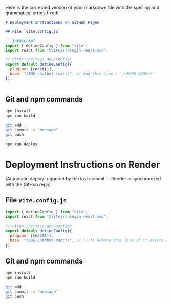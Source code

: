 Here is the corrected version of your markdown file with the spelling and grammatical errors fixed:

````markdown
# Deployment Instructions on GitHub Pages

## File `vite.config.js`

```javascript
import { defineConfig } from "vite";
import react from "@vitejs/plugin-react-swc";

// https://vitejs.dev/config/
export default defineConfig({
  plugins: [react()],
  base: "/BOE-chatbot-react/", // Add this line : '/<REPO-NAME>/'
});
```
````

## Git and npm commands

```sh
npm install
npm run build

git add .
git commit -m "message"
git push

npm run deploy
```

# Deployment Instructions on Render

[Automatic deploy triggered by the last commit -- Render is synchronized with the GitHub repo]

## File `vite.config.js`

```javascript
import { defineConfig } from "vite";
import react from "@vitejs/plugin-react-swc";

// https://vitejs.dev/config/
export default defineConfig({
  plugins: [react()],
  base: "/BOE-chatbot-react/", // !!!!! Remove this line if it exists [this is for a JavaScript library to manage deployment on GitHub Pages]
});
```

## Git and npm commands

```sh
npm install
npm run build

git add .
git commit -m "message"
git push
```

```

```
